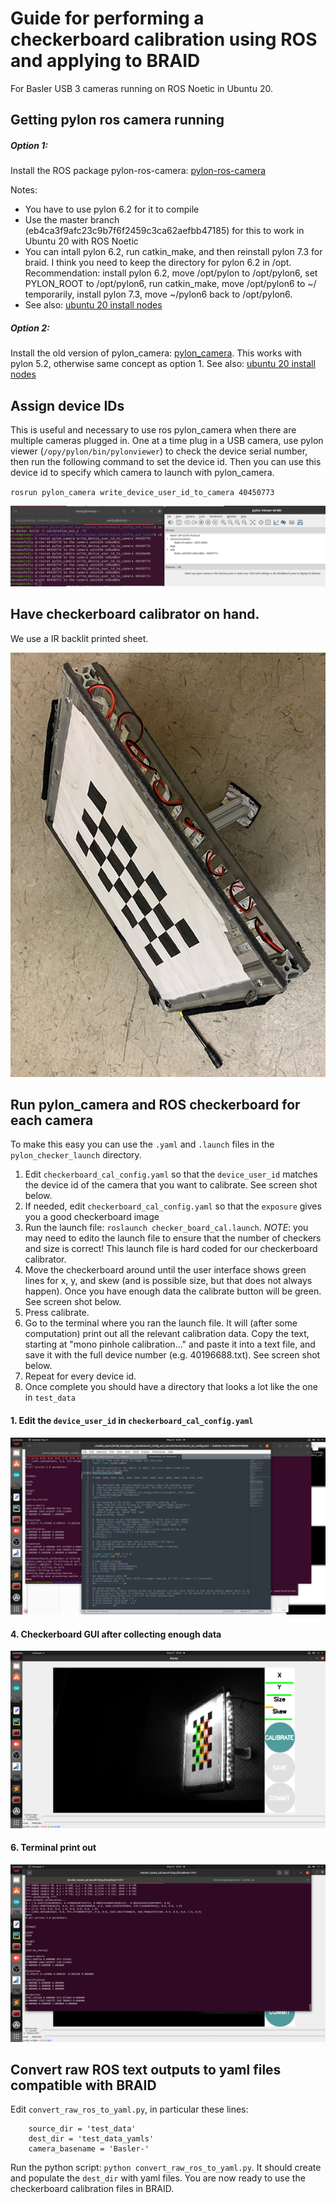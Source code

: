 # Guide for performing a checkerboard calibration using ROS and applying to BRAID

For Basler USB 3 cameras running on ROS Noetic in Ubuntu 20. 

## Getting pylon ros camera running

##### Option 1: 

Install the ROS package pylon-ros-camera: [pylon-ros-camera](https://github.com/basler/pylon-ros-camera/tree/master)

Notes:
  * You have to use pylon 6.2 for it to compile
  * Use the master branch (eb4ca3f9afc23c9b7f6f2459c3ca62aefbb47185) for this to work in Ubuntu 20 with ROS Noetic
  * You can intall pylon 6.2, run catkin_make, and then reinstall pylon 7.3 for braid. I think you need to keep the directory for pylon 6.2 in /opt. Recommendation: install pylon 6.2, move /opt/pylon to /opt/pylon6, set PYLON_ROOT to /opt/pylon6, run catkin_make, move /opt/pylon6 to ~/ temporarily, install pylon 7.3, move ~/pylon6 back to /opt/pylon6.
  * See also: [ubuntu 20 install nodes](https://github.com/vanbreugel-lab/wind_tunnel_resources/blob/main/installation/ubuntu_20_noetic_install_notes.md)

##### Option 2: 

Install the old version of pylon_camera: [pylon_camera](https://github.com/florisvb/pylon_camera). This works with pylon 5.2, otherwise same concept as option 1. See also: [ubuntu 20 install nodes](https://github.com/vanbreugel-lab/wind_tunnel_resources/blob/main/installation/ubuntu_20_noetic_install_notes.md)

## Assign device IDs

This is useful and necessary to use ros pylon_camera when there are multiple cameras plugged in. One at a time plug in a USB camera, use pylon viewer (`/opy/pylon/bin/pylonviewer`) to check the device serial number, then run the following command to set the device id. Then you can use this device id to specify which camera to launch with pylon_camera.

`rosrun pylon_camera write_device_user_id_to_camera 40450773`

![alt_text](images/write_device_id.png "write device id")

## Have checkerboard calibrator on hand. 

We use a IR backlit printed sheet. 

![alt_text](images/checkerboard.jpg "edit yaml")


## Run pylon_camera and ROS checkerboard for each camera

To make this easy you can use the `.yaml` and `.launch` files in the `pylon_checker_launch` directory. 
1. Edit `checkerboard_cal_config.yaml` so that the `device_user_id` matches the device id of the camera that you want to calibrate. See screen shot below.
2. If needed, edit `checkerboard_cal_config.yaml` so that the `exposure` gives you a good checkerboard image
3. Run the launch file: `roslaunch checker_board_cal.launch`. *NOTE*: you may need to edito the launch file to ensure that the number of checkers and size is correct! This launch file is hard coded for our checkerboard calibrator. 
4. Move the checkerboard around until the user interface shows green lines for x, y, and skew (and is possible size, but that does not always happen). Once you have enough data the calibrate button will be green. See screen shot below. 
5. Press calibrate.
6. Go to the terminal where you ran the launch file. It will (after some computation) print out all the relevant calibration data. Copy the text, starting at "mono pinhole calibration..." and paste it into a text file, and save it with the full device number (e.g. 40196688.txt). See screen shot below. 
7. Repeat for every device id. 
8. Once complete you should have a directory that looks a lot like the one in `test_data`


#### 1. Edit the `device_user_id` in `checkerboard_cal_config.yaml`
![alt_text](images/ros_checkerboard_calibration_yaml.png "edit yaml")

#### 4. Checkerboard GUI after collecting enough data
![alt_text](images/ros_checkerboard_calibration_gui.png "checkerboiard")

#### 6. Terminal print out
![alt_text](images/ros_checkerboard_calibration_output.png "terminal print out")

## Convert raw ROS text outputs to yaml files compatible with BRAID

Edit `convert_raw_ros_to_yaml.py`, in particular these lines:
```
    source_dir = 'test_data'
    dest_dir = 'test_data_yamls'
    camera_basename = 'Basler-'
```

Run the python script: `python convert_raw_ros_to_yaml.py`. It should create and populate the `dest_dir` with yaml files. You are now ready to use the checkerboard calibration files in BRAID. 
